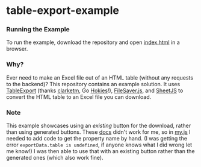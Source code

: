 # table-export-example

### Running the Example

To run the example, download the repository and open [index.html](./index.html) in a browser.

### Why?

Ever need to make an Excel file out of an HTML table (without any requests to the backend)? This repository contains an example solution. It uses [TableExport](https://github.com/clarketm/TableExport) (thanks [clarketm](https://github.com/clarketm), Go [Hokies](https://vt.edu/)!), [FileSaver.js](https://github.com/eligrey/FileSaver.js/), and [SheetJS](https://github.com/SheetJS/sheetjs) to convert the HTML table to an Excel file you can download.

### Note

This example showcases using an *existing* button for the download, rather than using generated buttons. These [docs](https://github.com/clarketm/TableExport#export2file) didn't work for me, so in [my.js](./my.js) I needed to add code to get the property name by hand. (I was getting the error `exportData.table is undefined`, if anyone knows what I did wrong let me know!) I was then able to use that with an existing button rather than the generated ones (which also work fine).